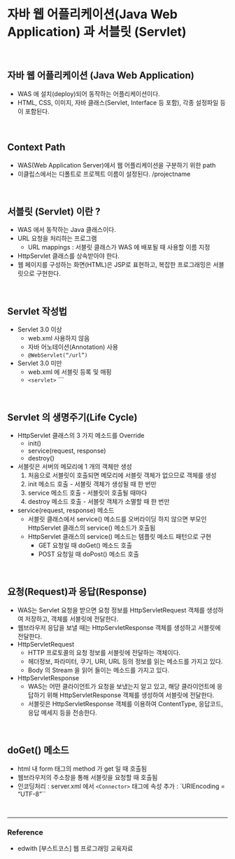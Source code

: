 # 자바 웹 어플리케이션(Java Web Application) 과 서블릿 (Servlet)


<br>

## 자바 웹 어플리케이션 (Java Web Application)
- WAS 에 설치(deploy)되어 동작하는 어플리케이션이다.
- HTML, CSS, 이미지, 자바 클래스(Servlet, Interface 등 포함), 각종 설정파일 등이 포함된다.


<br>

## Context Path
- WAS(Web Application Server)에서 웹 어플리케이션을 구분하기 위한 path
- 이클립스에서는 디폴트로 프로젝트 이름이 설정된다. \/projectname


<br>

## 서블릿 (Servlet) 이란 ?
- WAS 에서 동작하는 Java 클래스이다.
- URL 요청을 처리하는 프로그램
	 - URL mappings : 서블릿 클래스가 WAS 에 배포될 때 사용할 이름 지정
- HttpServlet 클래스를 상속받아야 한다.
- 웹 페이지를 구성하는 화면(HTML)은 JSP로 표현하고, 복잡한 프로그래밍은 서블릿으로 구현한다.


<br>

## Servlet 작성법
- Servlet 3.0 이상
	 - web.xml 사용하지 않음
	 - 자바 어노테이션(Annotation) 사용
	 - `@WebServlet(“/url”)`
- Servlet 3.0 미만
	 - web.xml 에 서블릿 등록 및 매핑
	 - `<servlet>` `<servlet-mapping>``


<br>

## Servlet 의 생명주기(Life Cycle)
- HttpServlet 클래스의 3 가지 메소드를 Override
	 - init()
	 - service(request, response)
	 - destroy()
- 서블릿은 서버의 메모리에 1 개의 객체만 생성
	 1. 처음으로 서블릿이 호출되면 메모리에 서블릿 객체가 없으므로 객체를 생성
	 2. init 메소드 호출 - 서블릿 객체가 생성될 때 한 번만
	 3. service 메소드 호출 - 서블릿이 호출될 때마다
	 4. destroy 메소드 호출 - 서블릿 객체가 소멸할 때 한 번만
- service(request, response) 메소드
	 - 서블릿 클래스에서 service() 메소드를 오버라이딩 하지 않으면 부모인 HttpServlet 클래스의 service() 메소드가 호출됨
	 - HttpServlet 클래스의 service() 메소드는 템플릿 메소드 패턴으로 구현
		  - GET 요청일 때 doGet() 메소드 호출
		  - POST 요청일 때 doPost() 메소드 호출


<br>

## 요청(Request)과 응답(Response)
- WAS는 Servlet 요청을 받으면 요청 정보를 HttpServletRequest 객체를 생성하여 저장하고, 객체를 서블릿에 전달한다.
- 웹브라우저 응답을 보낼 때는 HttpServletResponse 객체를 생성하고 서블릿에 전달한다.
- HttpServletRequest
	 - HTTP 프로토콜의 요청 정보를 서블릿에 전달하는 객체이다.
	 - 헤더정보, 파라미터, 쿠기, URI, URL 등의 정보를 읽는 메소드를 가지고 있다.
	 - Body 의 Stream 을 읽어 들이는 메소드를 가지고 있다.
- HttpServletResponse
	 - WAS는 어떤 클라이언트가 요청을 보냈는지 알고 있고, 해당 클라이언트에 응답하기 위해 HttpServletResponse 객체를 생성하여 서블릿에 전달한다.
	 - 서블릿은 HttpServletResponse 객체를 이용하여 ContentType, 응답코드, 응답 메세지 등을 전송한다.


<br>

## doGet() 메소드
- html 내 form 태그의 method 가 get 일 때 호출됨
- 웹브라우저의 주소창을 통해 서블릿을 요청할 때 호출됨
- 인코딩처리 : server.xml 에서 `<Connector>` 태그에 속성 추가 : `URIEncoding = “UTF-8”``


<br>

***

### Reference
  - edwith \[부스트코스\] 웹 프로그래밍 교육자료
